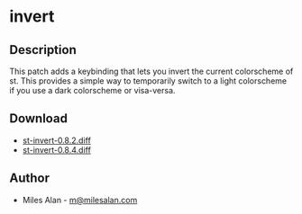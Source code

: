invert
======

Description
-----------

This patch adds a keybinding that lets you invert the current colorscheme of
st. This provides a simple way to temporarily switch to a light colorscheme
if you use a dark colorscheme or visa-versa.


Download
--------

* [st-invert-0.8.2.diff](st-invert-0.8.2.diff)
* [st-invert-0.8.4.diff](st-invert-0.8.4.diff)

Author
------

* Miles Alan - m@milesalan.com

